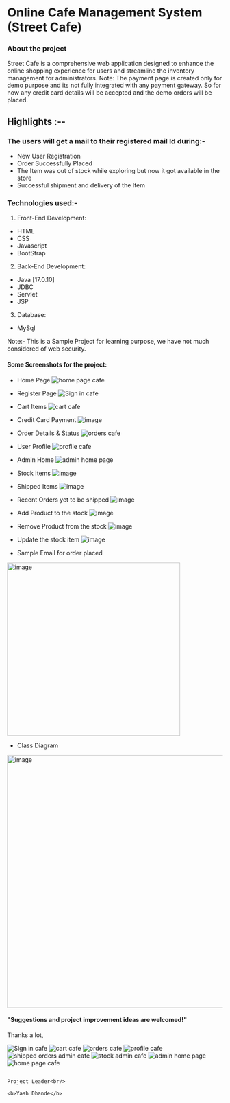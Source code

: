 # Online Cafe Management System (Street Cafe)

### About the project

Street Cafe is a comprehensive web application designed to enhance the online shopping experience for users and streamline the inventory management for administrators.
Note: The payment page is created only for demo purpose and its not fully integrated with any payment gateway. So for now any credit card details will be accepted and the demo orders will be placed.

## Highlights :--

### The users will get a mail to their registered mail Id during:-
- New User Registration
- Order Successfully Placed
- The Item was out of stock while exploring but now it got available in the store
- Successful shipment and delivery of the Item

### Technologies used:-
1. Front-End Development:
- HTML
- CSS
- Javascript
- BootStrap

2. Back-End Development:
- Java [17.0.10]
- JDBC
- Servlet
- JSP

3. Database:
- MySql

Note:- This is a Sample Project for learning purpose, we have not much considered of web security.

#### Some Screenshots for the project:
- Home Page
![home page cafe ](https://github.com/Yashhh2409/Street_Cafe/assets/138235962/97f95c0d-99c2-48bc-bafb-f83a750511cc)

- Register Page
![Sign in cafe](https://github.com/Yashhh2409/Street_Cafe/assets/138235962/497ed066-725f-4ec8-9aea-c5dfceb1dbe0)

- Cart Items
![cart cafe](https://github.com/Yashhh2409/Street_Cafe/assets/138235962/6a1ba301-7c25-41a5-a593-62f47b9cb226)

- Credit Card Payment
![image](https://github.com/shashirajraja/shopping-cart/assets/34605595/990595ce-856c-46fe-8182-052a127d67b4)

- Order Details & Status
![orders cafe](https://github.com/Yashhh2409/Street_Cafe/assets/138235962/1791c045-6120-489f-9397-d2413d3d65f0)

- User Profile
![profile cafe](https://github.com/Yashhh2409/Street_Cafe/assets/138235962/6afe0e8b-4be5-4ef1-a28f-4535f168ad9d)

- Admin Home
![admin home page](https://github.com/Yashhh2409/Street_Cafe/assets/138235962/3e1b28b4-6a1f-4afa-9eea-c7adab3008c3)

- Stock Items
![image](https://github.com/shashirajraja/shopping-cart/assets/34605595/e94e519b-e65c-4f51-8b37-e1b555208f2d)

- Shipped Items
![image](https://github.com/shashirajraja/shopping-cart/assets/34605595/e34de1d9-91ae-4d3b-a38e-7d78aae1f410)

- Recent Orders yet to be shipped
![image](https://github.com/shashirajraja/shopping-cart/assets/34605595/ed2df621-3256-41bd-8739-d3872474403c)

- Add Product to the stock
![image](https://github.com/shashirajraja/shopping-cart/assets/34605595/3f38b7cf-c120-4523-abec-cdb2238c17b0)

- Remove Product from the stock
![image](https://github.com/shashirajraja/shopping-cart/assets/34605595/1e9c6565-6a14-4cb3-834e-8d7f5d273927)

- Update the stock item
![image](https://github.com/shashirajraja/shopping-cart/assets/34605595/1529a9a7-19a3-4381-ac58-29dbc55229d9)

- Sample Email for order placed
<img width="404" alt="image" src="https://github.com/shashirajraja/shopping-cart/assets/34605595/cb60c616-c32c-42eb-abe5-494d8574c09a">

- Class Diagram
<img width="589" alt="image" src="https://github.com/shashirajraja/shopping-cart/assets/34605595/d6dbfdb9-5108-4071-b4b6-d055f0370acd">

#### "Suggestions and project improvement ideas are welcomed!"

<bold>Thanks a lot,</bold><br/>

![Sign in cafe](https://github.com/Yashhh2409/Street_Cafe/assets/138235962/497ed066-725f-4ec8-9aea-c5dfceb1dbe0)
![cart cafe](https://github.com/Yashhh2409/Street_Cafe/assets/138235962/6a1ba301-7c25-41a5-a593-62f47b9cb226)
![orders cafe](https://github.com/Yashhh2409/Street_Cafe/assets/138235962/1791c045-6120-489f-9397-d2413d3d65f0)
![profile cafe](https://github.com/Yashhh2409/Street_Cafe/assets/138235962/6afe0e8b-4be5-4ef1-a28f-4535f168ad9d)
![shipped orders admin cafe](https://github.com/Yashhh2409/Street_Cafe/assets/138235962/d8be7eca-7b76-4a25-b898-bb5ed8298dcd)
![stock admin cafe](https://github.com/Yashhh2409/Street_Cafe/assets/138235962/ea690337-9686-423d-8582-1ed1c144f64d)
![admin home page](https://github.com/Yashhh2409/Street_Cafe/assets/138235962/3e1b28b4-6a1f-4afa-9eea-c7adab3008c3)
![home page cafe ](https://github.com/Yashhh2409/Street_Cafe/assets/138235962/97f95c0d-99c2-48bc-bafb-f83a750511cc)


                                                                                                        Project Leader<br/>
                                                                                                         <b>Yash Dhande</b>


